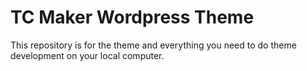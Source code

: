 # TC Maker Wordpress Theme

This repository is for the theme and everything you need to do theme
development on your local computer.
